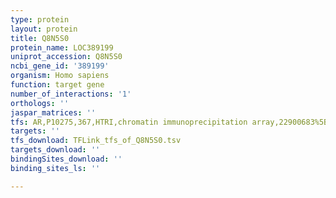 ```yaml
---
type: protein
layout: protein
title: Q8N5S0
protein_name: LOC389199
uniprot_accession: Q8N5S0
ncbi_gene_id: '389199'
organism: Homo sapiens
function: target gene
number_of_interactions: '1'
orthologs: ''
jaspar_matrices: ''
tfs: AR,P10275,367,HTRI,chromatin immunoprecipitation array,22900683%5Buid%5D+OR+20610535%5Buid%5D,No
targets: ''
tfs_download: TFLink_tfs_of_Q8N5S0.tsv
targets_download: ''
bindingSites_download: ''
binding_sites_ls: ''

---
```

